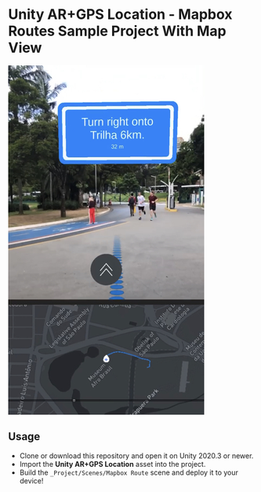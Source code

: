 # Unity AR+GPS Location - Mapbox Routes Sample Project With Map View 

![Screenshot](./image.jpeg)

## Usage

* Clone or download this repository and open it on Unity 2020.3 or newer.
* Import the **Unity AR+GPS Location** asset into the project.
* Build the `_Project/Scenes/Mapbox Route` scene and deploy it to your device!


